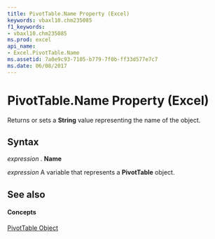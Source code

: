 ```yaml
---
title: PivotTable.Name Property (Excel)
keywords: vbaxl10.chm235085
f1_keywords:
- vbaxl10.chm235085
ms.prod: excel
api_name:
- Excel.PivotTable.Name
ms.assetid: 7a0e9c93-7105-b779-7f0b-ff33d577e7c7
ms.date: 06/08/2017
---
```



# PivotTable.Name Property (Excel)

Returns or sets a  **String** value representing the name of the object.


## Syntax

 _expression_ . **Name**

 _expression_ A variable that represents a **PivotTable** object.


## See also


#### Concepts


[PivotTable Object](Excel.PivotTable.md)

